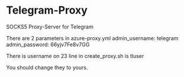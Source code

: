 # Telegram-Proxy
SOCKS5 Proxy-Server for Telegram

There are 2 parameters in azure-proxy.yml
    admin_username: telegram
    admin_password: 66yjv7Fe8v7GG

There is username on 23 line in create_proxy.sh is tluser

You should change they to yours.
